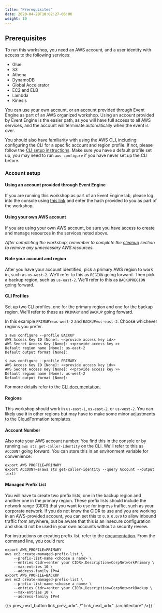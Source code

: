 ```yaml
---
title: "Prerequisites"
date: 2020-04-28T10:02:27-06:00
weight: 10
---
```


## Prerequisites

To run this workshop, you need an AWS account, and a user identity with access to the following services:

* Glue
* S3
* Athena
* DynamoDB
* Global Accelerator
* EC2 and ELB
* Lambda
* Kinesis

You can use your own account, or an account provided through Event Engine as part of an AWS organized workshop.  Using an account provided by Event Engine is the easier path, as you will have full access to all AWS services, and the account will terminate automatically when the event is over.

You should also have familiarity with using the AWS CLI, including configuring the CLI for a specific account and region profile.  If not, please follow the [CLI setup instructions](https://github.com/aws/aws-cli).  Make sure you have a default profile set up; you may need to run `aws configure` if you have never set up the CLI before.

### Account setup 

#### Using an account provided through Event Engine

If you are running this workshop as part of an Event Engine lab, please log into the console using [this link](https://dashboard.eventengine.run/) and enter the hash provided to you as part of the workshop.

#### Using your own AWS account

If you are using your own AWS account, be sure you have access to create and manage resources in the services noted above.

*After completing the workshop, remember to complete the [cleanup](../../next) section to remove any unnecessary AWS resources.*

#### Note your account and region

After you have your account identified, pick a primary AWS region to work in, such as `us-west-2`.  We'll refer to this as `REGION` going forward.  Then pick a backup region, such as `us-east-2`.  We'll refer to this as `BACKUPREGION` going forward.

#### CLI Profiles 

Set up two CLI profiles, one for the primary region and one for the backup region.  We'll refer to these as `PRIMARY` and `BACKUP` going forward.

In this example `PRIMARY=us-west-2` and `BACKUP=us-east-2`.  Choose whichever regions you prefer.

```
$ aws configure --profile BACKUP
AWS Access Key ID [None]: <<provide access key id>>
AWS Secret Access Key [None]: <<provide access key >>
Default region name [None]: us-east-2
Default output format [None]: 
```

```
$ aws configure --profile PRIMARY
AWS Access Key ID [None]: <<provide access key id>>
AWS Secret Access Key [None]: <<provide access key >>
Default region name [None]: us-west-2
Default output format [None]: 
```

For more details refer to the [CLI documentation](https://docs.aws.amazon.com/cli/latest/userguide/cli-configure-quickstart.html).

#### Regions

This workshop should work in `us-east-1`, `us-east-2`, or `us-west-2`.  You can likely use it in other regions but may have to make some minor adjustments to the CloudFormation templates.

#### Account Number
Also note your AWS account number.  You find this in the console or by running `aws sts get-caller-identity` on the CLI.  We'll refer to this as `ACCOUNT` going forward.  You can store this in an environment variable for convenience:

    export AWS_PROFILE=PRIMARY
    export ACCOUNT=$(aws sts get-caller-identity --query Account --output text)

#### Managed Prefix List

You will have to create two prefix lists, one in the backup region and another one in the primary region.  These prefix lists should include the network range (CIDR) that you want to use for ingress traffic, such as your corporate network.  If you do not know the CIDR to use and you are working in an AWS-provided account, you can set this to `0.0.0.0/0` to allow inbound traffic from anywhere, but be aware that this is an insecure configuration and should not be used in your own accounts without a security review.

For instructions on creating prefix list, refer to the [documentation](https://docs.aws.amazon.com/vpc/latest/userguide/managed-prefix-lists.html).  From the command line, you could run:

    export AWS_PROFILE=PRIMARY
    aws ec2 create-managed-prefix-list \
        --prefix-list-name <choose a name> \
        --entries Cidr=<enter your CIDR>,Description=CorpNetworkPrimary \
        --max-entries 10 \
        --address-family IPv4 
    export AWS_PROFILE=BACKUP
    aws ec2 create-managed-prefix-list \
        --prefix-list-name <choose a name> \
        --entries Cidr=<enter your CIDR>,Description=CorpNetworkBackup \
        --max-entries 10 \
        --address-family IPv4 


{{< prev_next_button link_prev_url="../" link_next_url="../architecture" />}}

